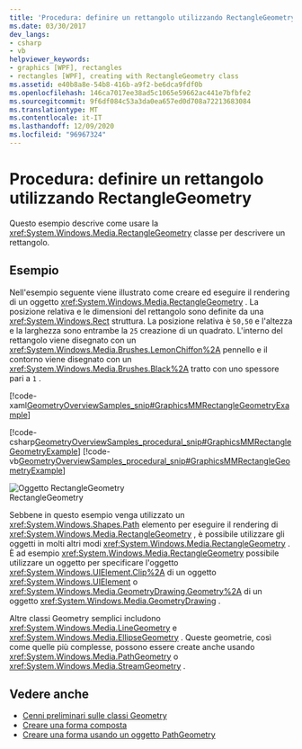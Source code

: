 ```yaml
---
title: 'Procedura: definire un rettangolo utilizzando RectangleGeometry'
ms.date: 03/30/2017
dev_langs:
- csharp
- vb
helpviewer_keywords:
- graphics [WPF], rectangles
- rectangles [WPF], creating with RectangleGeometry class
ms.assetid: e40b8a8e-54b8-416b-a9f2-be6dca9fdf0b
ms.openlocfilehash: 146ca7017ee38ad5c1065e59662ac441e7bfbfe2
ms.sourcegitcommit: 9f6df084c53a3da0ea657ed0d708a72213683084
ms.translationtype: MT
ms.contentlocale: it-IT
ms.lasthandoff: 12/09/2020
ms.locfileid: "96967324"
---
```

# <a name="how-to-define-a-rectangle-using-a-rectanglegeometry"></a>Procedura: definire un rettangolo utilizzando RectangleGeometry
Questo esempio descrive come usare la <xref:System.Windows.Media.RectangleGeometry> classe per descrivere un rettangolo.  
  
## <a name="example"></a>Esempio  
 Nell'esempio seguente viene illustrato come creare ed eseguire il rendering di un oggetto <xref:System.Windows.Media.RectangleGeometry> .  La posizione relativa e le dimensioni del rettangolo sono definite da una <xref:System.Windows.Rect> struttura. La posizione relativa è `50,50` e l'altezza e la larghezza sono entrambe la `25` creazione di un quadrato. L'interno del rettangolo viene disegnato con un <xref:System.Windows.Media.Brushes.LemonChiffon%2A> pennello e il contorno viene disegnato con un <xref:System.Windows.Media.Brushes.Black%2A> tratto con uno spessore pari a `1` .  
  
 [!code-xaml[GeometryOverviewSamples_snip#GraphicsMMRectangleGeometryExample](~/samples/snippets/csharp/VS_Snippets_Wpf/GeometryOverviewSamples_snip/CS/GeometryExamples.xaml#graphicsmmrectanglegeometryexample)]  
  
 [!code-csharp[GeometryOverviewSamples_procedural_snip#GraphicsMMRectangleGeometryExample](~/samples/snippets/csharp/VS_Snippets_Wpf/GeometryOverviewSamples_procedural_snip/CSharp/GeometryExamples.cs#graphicsmmrectanglegeometryexample)]
 [!code-vb[GeometryOverviewSamples_procedural_snip#GraphicsMMRectangleGeometryExample](~/samples/snippets/visualbasic/VS_Snippets_Wpf/GeometryOverviewSamples_procedural_snip/visualbasic/geometryexamples.vb#graphicsmmrectanglegeometryexample)]  
  
 ![Oggetto RectangleGeometry](./media/graphicsmm-rectangle.gif "graphicsmm_rectangle")  
RectangleGeometry  
  
 Sebbene in questo esempio venga utilizzato un <xref:System.Windows.Shapes.Path> elemento per eseguire il rendering di <xref:System.Windows.Media.RectangleGeometry> , è possibile utilizzare gli oggetti in molti altri modi <xref:System.Windows.Media.RectangleGeometry> . È ad esempio <xref:System.Windows.Media.RectangleGeometry> possibile utilizzare un oggetto per specificare l'oggetto <xref:System.Windows.UIElement.Clip%2A> di un oggetto <xref:System.Windows.UIElement> o <xref:System.Windows.Media.GeometryDrawing.Geometry%2A> di un oggetto <xref:System.Windows.Media.GeometryDrawing> .  
  
 Altre classi Geometry semplici includono <xref:System.Windows.Media.LineGeometry> e <xref:System.Windows.Media.EllipseGeometry> . Queste geometrie, così come quelle più complesse, possono essere create anche usando <xref:System.Windows.Media.PathGeometry> o <xref:System.Windows.Media.StreamGeometry> .  
  
## <a name="see-also"></a>Vedere anche

- [Cenni preliminari sulle classi Geometry](geometry-overview.md)
- [Creare una forma composta](how-to-create-a-composite-shape.md)
- [Creare una forma usando un oggetto PathGeometry](how-to-create-a-shape-by-using-a-pathgeometry.md)
